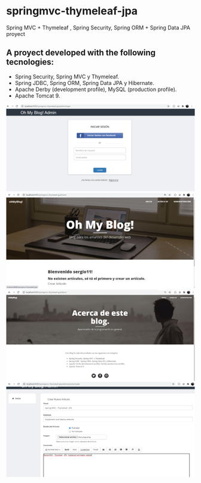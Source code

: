 # springmvc-thymeleaf-jpa

Spring MVC + Thymeleaf , Spring Security, Spring ORM + Spring Data JPA proyect

## A proyect developed with the following tecnologies:

+ Spring Security, Spring MVC y Thymeleaf.
+ Spring JDBC, Spring ORM, Spring Data JPA y Hibernate.
+ Apache Derby (development profile), MySQL (production profile).
+ Apache Tomcat 9.


![Spring MVC Thymeleaf JPA](screenshots/image_1.PNG "Image 1")
![Spring MVC Thymeleaf JPA](screenshots/image_2.PNG "Image 2")
![Spring MVC Thymeleaf JPA](screenshots/image_3.PNG "Image 3")
![Spring MVC Thymeleaf JPA](screenshots/image_4.PNG "Image 4")



